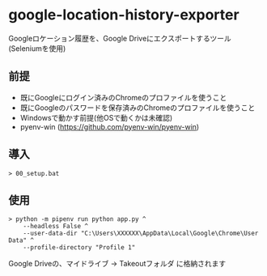 # google-location-history-exporter

Googleロケーション履歴を、Google Driveにエクスポートするツール (Seleniumを使用)

## 前提

- 既にGoogleにログイン済みのChromeのプロファイルを使うこと
- 既にGoogleのパスワードを保存済みのChromeのプロファイルを使うこと
- Windowsで動かす前提(他OSで動くかは未確認)
- pyenv-win (https://github.com/pyenv-win/pyenv-win)


## 導入

```
> 00_setup.bat
```


## 使用

```
> python -m pipenv run python app.py ^
    --headless False ^
    --user-data-dir "C:\Users\XXXXXX\AppData\Local\Google\Chrome\User Data" ^
    --profile-directory "Profile 1"
```

Google Driveの、マイドライブ → Takeoutフォルダ に格納されます

